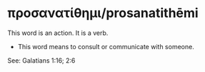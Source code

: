 # προσανατίθημι/prosanatithēmi
This word is an action. It is a verb.
* This word means to consult or communicate with someone.

See: Galatians 1:16; 2:6
